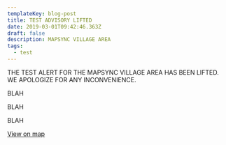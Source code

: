 ```yaml
---
templateKey: blog-post
title: TEST ADVISORY LIFTED
date: 2019-03-01T09:42:46.363Z
draft: false
description: MAPSYNC VILLAGE AREA
tags:
  - test
---
```

THE TEST ALERT FOR THE MAPSYNC VILLAGE AREA HAS BEEN LIFTED. WE APOLOGIZE FOR ANY INCONVENIENCE.

BLAH

BLAH

BLAH

[View on map](/map?layer=Advisory&feature=1)
